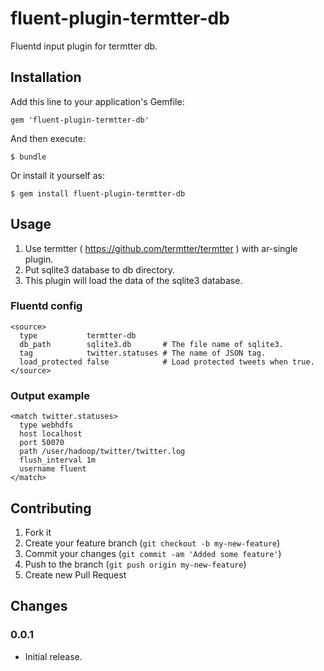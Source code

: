 # fluent-plugin-termtter-db

Fluentd input plugin for termtter db.

## Installation

Add this line to your application's Gemfile:

    gem 'fluent-plugin-termtter-db'

And then execute:

    $ bundle

Or install it yourself as:

    $ gem install fluent-plugin-termtter-db

## Usage

1. Use termtter ( https://github.com/termtter/termtter ) with ar-single plugin.
2. Put sqlite3 database to db directory.
3. This plugin will load the data of the sqlite3 database.

### Fluentd config

    <source>
      type           termtter-db
      db_path        sqlite3.db       # The file name of sqlite3.
      tag            twitter.statuses # The name of JSON tag.
      load_protected false            # Load protected tweets when true.
    </source>

### Output example

    <match twitter.statuses>
      type webhdfs
      host localhost
      port 50070
      path /user/hadoop/twitter/twitter.log
      flush_interval 1m
      username fluent
    </match>

## Contributing

1. Fork it
2. Create your feature branch (`git checkout -b my-new-feature`)
3. Commit your changes (`git commit -am 'Added some feature'`)
4. Push to the branch (`git push origin my-new-feature`)
5. Create new Pull Request

## Changes

### 0.0.1

* Initial release.
